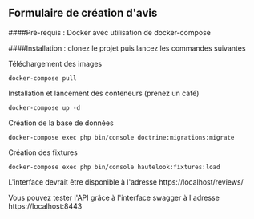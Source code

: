 ## Formulaire de création d'avis

####Pré-requis :
Docker avec utilisation de docker-compose

####Installation :
clonez le projet puis lancez les commandes suivantes

Téléchargement des images

`docker-compose pull`

Installation et lancement des conteneurs (prenez un café)

`docker-compose up -d`

Création de la base de données

`docker-compose exec php bin/console doctrine:migrations:migrate`

Création des fixtures

`docker-compose exec php bin/console hautelook:fixtures:load`


L'interface devrait être disponible à l'adresse https://localhost/reviews/

Vous pouvez tester l'API grâce à l'interface swagger à l'adresse https://localhost:8443
